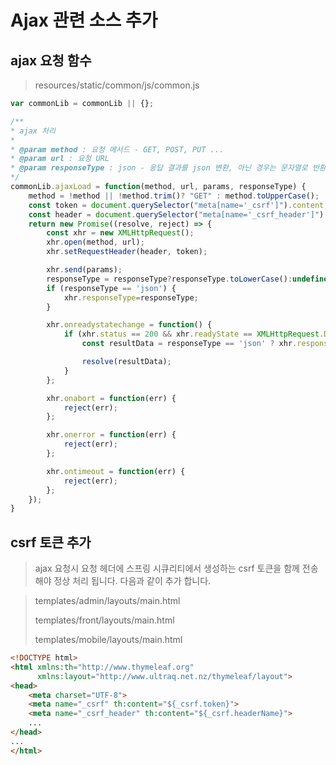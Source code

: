 # Ajax 관련 소스 추가 

## ajax 요청 함수 

> resources/static/common/js/common.js

```javascript
var commonLib = commonLib || {};

/**
* ajax 처리
*
* @param method : 요청 메서드 - GET, POST, PUT ...
* @param url : 요청 URL
* @param responseType : json - 응답 결과를 json 변환, 아닌 경우는 문자열로 반환
*/
commonLib.ajaxLoad = function(method, url, params, responseType) {
    method = !method || !method.trim()? "GET" : method.toUpperCase();
    const token = document.querySelector("meta[name='_csrf']").content;
    const header = document.querySelector("meta[name='_csrf_header']").content;
    return new Promise((resolve, reject) => {
        const xhr = new XMLHttpRequest();
        xhr.open(method, url);
        xhr.setRequestHeader(header, token);

        xhr.send(params);
        responseType = responseType?responseType.toLowerCase():undefined;
        if (responseType == 'json') {
            xhr.responseType=responseType;
        }

        xhr.onreadystatechange = function() {
            if (xhr.status == 200 && xhr.readyState == XMLHttpRequest.DONE) {
                const resultData = responseType == 'json' ? xhr.response : xhr.responseText;

                resolve(resultData);
            }
        };

        xhr.onabort = function(err) {
            reject(err);
        };

        xhr.onerror = function(err) {
            reject(err);
        };

        xhr.ontimeout = function(err) {
            reject(err);
        };
    });
}
```

## csrf 토큰 추가 

> ajax 요청시 요청 헤더에 스프링 시큐리티에서 생성하는 csrf 토큰을 함께 전송해야 정상 처리 됩니다. 다음과 같이 추가 합니다.

> templates/admin/layouts/main.html
> 
> templates/front/layouts/main.html
> 
> templates/mobile/layouts/main.html

```html
<!DOCTYPE html>
<html xmlns:th="http://www.thymeleaf.org"
      xmlns:layout="http://www.ultraq.net.nz/thymeleaf/layout">
<head>
    <meta charset="UTF-8">
    <meta name="_csrf" th:content="${_csrf.token}">
    <meta name="_csrf_header" th:content="${_csrf.headerName}">
    ...
</head>
...
</html>
```